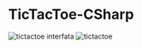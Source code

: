 # TicTacToe-CSharp
![tictactoe interfata](https://github.com/user-attachments/assets/7bac59c6-29b5-47ec-bf1a-25e219be9401)
![tictactoe](https://github.com/user-attachments/assets/7b99243a-8d64-4f69-ae05-b4dab4af0328)

